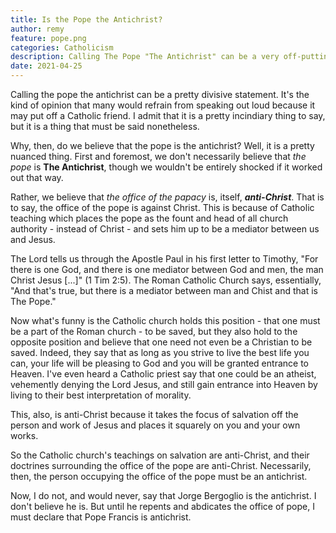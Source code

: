 ```yaml
---
title: Is the Pope the Antichrist?
author: remy
feature: pope.png
categories: Catholicism
description: Calling The Pope "The Antichrist" can be a very off-putting and difficult thing, but there is a reason we Lutherans say it.
date: 2021-04-25
---
```


Calling the pope the antichrist can be a pretty divisive statement. It's the kind of opinion that many would refrain from speaking out loud because it may put off a Catholic friend. I admit that it is a pretty incindiary thing to say, but it is a thing that must be said nonetheless. 

Why, then, do we believe that the pope is the antichrist? Well, it is a pretty nuanced thing. First and foremost, we don't necessarily believe that *the pope* is **The Antichrist**, though we wouldn't be entirely shocked if it worked out that way.

Rather, we believe that *the office of the papacy* is, itself, ***anti-Christ***. That is to say, the office of the pope is against Christ. This is because of Catholic teaching which places the pope as the fount and head of all church authority - instead of Christ - and sets him up to be a mediator between us and Jesus. 

The Lord tells us through the Apostle Paul in his first letter to Timothy, "For there is one God, and there is one mediator between God and men, the man Christ Jesus [...]" (1 Tim 2:5). The Roman Catholic Church says, essentially, "And that's true, but there is a mediator between man and Chist and that is The Pope."

Now what's funny is the Catholic church holds this position - that one must be a part of the Roman church - to be saved, but they also hold to the opposite position and believe that one need not even be a Christian to be saved. Indeed, they say that as long as you strive to live the best life you can, your life will be pleasing to God and you will be granted entrance to Heaven. I've even heard a Catholic priest say that one could be an atheist, vehemently denying the Lord Jesus, and still gain entrance into Heaven by living to their best interpretation of morality.

This, also, is anti-Christ because it takes the focus of salvation off the person and work of Jesus and places it squarely on you and your own works. 

So the Catholic church's teachings on salvation are anti-Christ, and their doctrines surrounding the office of the pope are anti-Christ. Necessarily, then, the person occupying the office of the pope must be an antichrist.

Now, I do not, and would never, say that Jorge Bergoglio is the antichrist. I don't believe he is. But until he repents and abdicates the office of pope, I must declare that Pope Francis is antichrist.